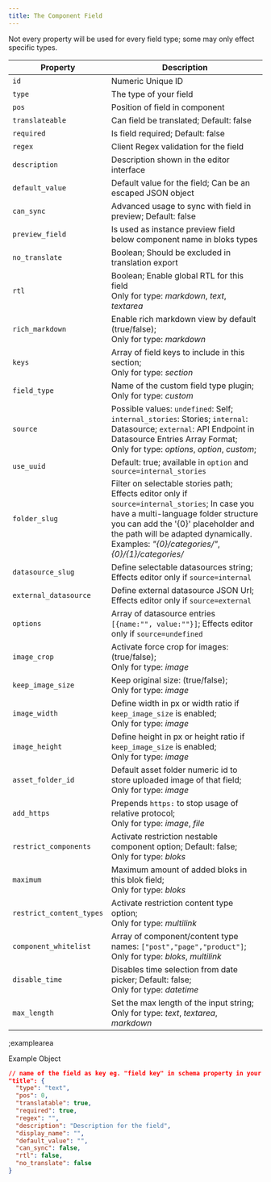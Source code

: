 ```yaml
---
title: The Component Field
---
```


Not every property will be used for every field type; some may only effect specific types.

| Property | Description |
|---|---|
| `id` | Numeric Unique ID |
| `type` | The type of your field |
| `pos` | Position of field in component |
| `translateable` | Can field be translated; Default: false |
| `required` | Is field required; Default: false |
| `regex` | Client Regex validation for the field |
| `description` | Description shown in the editor interface |
| `default_value` | Default value for the field; Can be an escaped JSON object |
| `can_sync` | Advanced usage to sync with field in preview; Default: false |
| `preview_field` | Is used as instance preview field below component name in bloks types |
| `no_translate` | Boolean; Should be excluded in translation export |
| `rtl` | Boolean; Enable global RTL for this field <br>Only for type: *markdown*, *text*, *textarea* |
| `rich_markdown` | Enable rich markdown view by default (true/false); <br>Only for type: *markdown* |
| `keys` | Array of field keys to include in this section; <br>Only for type: *section* |
| `field_type` | Name of the custom field type plugin; <br>Only for type: *custom* |
| `source` | Possible values: `undefined`: Self; `internal_stories`: Stories; `internal`: Datasource; `external`: API Endpoint in Datasource Entries Array Format; <br>Only for type: *options*, *option*, *custom*;  |
| `use_uuid` | Default: true; available in `option` and `source=internal_stories` |
| `folder_slug` | Filter on selectable stories path; Effects editor only if `source=internal_stories`; In case you have a multi-language folder structure you can add the '{0}' placeholder and the path will be adapted dynamically. Examples: *"{0}/categories/"*, *{0}/{1}/categories/* |
| `datasource_slug` | Define selectable datasources string; Effects editor only if `source=internal` |
| `external_datasource` | Define external datasource JSON Url; Effects editor only if `source=external` |
| `options` | Array of datasource entries `[{name:"", value:""}]`; Effects editor only if `source=undefined` | 
| `image_crop` | Activate force crop for images: (true/false); <br>Only for type: *image* |
| `keep_image_size` | Keep original size: (true/false); <br>Only for type: *image* |
| `image_width` | Define width in px or width ratio if `keep_image_size` is enabled; <br>Only for type: *image* |
| `image_height` | Define height in px or height ratio if `keep_image_size` is enabled; <br>Only for type: *image* |
| `asset_folder_id` | Default asset folder numeric id to store uploaded image of that field; <br>Only for type: *image* |
| `add_https` | Prepends `https:` to stop usage of relative protocol; <br>Only for type: *image*, *file* |
| `restrict_components` | Activate restriction nestable component option; Default: false; <br>Only for type: *bloks* |
| `maximum` | Maximum amount of added bloks in this blok field; <br>Only for type: *bloks* |
| `restrict_content_types` | Activate restriction content type option; <br>Only for type: *multilink* |
| `component_whitelist` | Array of component/content type names: `["post","page","product"]`; <br>Only for type: *bloks*, *multilink* |
| `disable_time` | Disables time selection from date picker; Default: false; <br>Only for type: *datetime* |
| `max_length` | Set the max length of the input string; <br>Only for type: *text*, *textarea*, *markdown*|

;examplearea

Example Object

```json
// name of the field as key eg. "field key" in schema property in your component
"title": {
  "type": "text",
  "pos": 0,
  "translatable": true,
  "required": true,
  "regex": "",
  "description": "Description for the field",
  "display_name": "",
  "default_value": "",
  "can_sync": false,
  "rtl": false,
  "no_translate": false
}
```